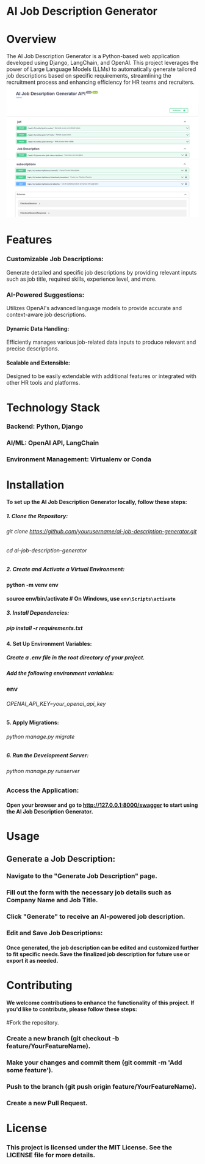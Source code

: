 # AI Job Description Generator
# Overview
The AI Job Description Generator is a Python-based web application developed using Django, LangChain, and OpenAI. This project leverages the power of Large Language Models (LLMs) to automatically generate tailored job descriptions based on specific requirements, streamlining the recruitment process and enhancing efficiency for HR teams and recruiters.
![alt text](static/images/job_description.png)
 ![alt text](static/images/job_subscription.png)
# Features
### Customizable Job Descriptions:
Generate detailed and specific job descriptions by providing relevant inputs such as job title, required skills, experience level, and more.
### AI-Powered Suggestions:
Utilizes OpenAI's advanced language models to provide accurate and context-aware job descriptions.
#### Dynamic Data Handling:
Efficiently manages various job-related data inputs to produce relevant and precise descriptions.
#### Scalable and Extensible:
Designed to be easily extendable with additional features or integrated with other HR tools and platforms.
# Technology Stack
### Backend: Python, Django
### AI/ML: OpenAI API, LangChain
### Environment Management: Virtualenv or Conda
# Installation
#### To set up the AI Job Description Generator locally, follow these steps:
##### 1. Clone the Repository:
###### git clone https://github.com/yourusername/ai-job-description-generator.git
###### cd ai-job-description-generator
##### 2. Create and Activate a Virtual Environment:
#### python -m venv env
#### source env/bin/activate   # On Windows, use `env\Scripts\activate`
##### 3. Install Dependencies:
##### pip install -r requirements.txt
#### 4. Set Up Environment Variables:
##### Create a .env file in the root directory of your project.
##### Add the following environment variables:
### env
###### OPENAI_API_KEY=your_openai_api_key
#### 5. Apply Migrations:
###### python manage.py migrate
##### 6. Run the Development Server:
###### python manage.py runserver
### Access the Application:
#### Open your browser and go to http://127.0.0.1:8000/swagger to start using the AI Job Description Generator.

# Usage
## Generate a Job Description:

### Navigate to the "Generate Job Description" page.
### Fill out the form with the necessary job details such as Company Name and Job Title.
### Click "Generate" to receive an AI-powered job description.
### Edit and Save Job Descriptions:
#### Once generated, the job description can be edited and customized further to fit specific needs.Save the finalized job description for future use or export it as needed.
# Contributing
#### We welcome contributions to enhance the functionality of this project. If you'd like to contribute, please follow these steps:
#Fork the repository.
### Create a new branch (git checkout -b feature/YourFeatureName).
### Make your changes and commit them (git commit -m 'Add some feature').
### Push to the branch (git push origin feature/YourFeatureName).
### Create a new Pull Request.
# License
### This project is licensed under the MIT License. See the LICENSE file for more details.
